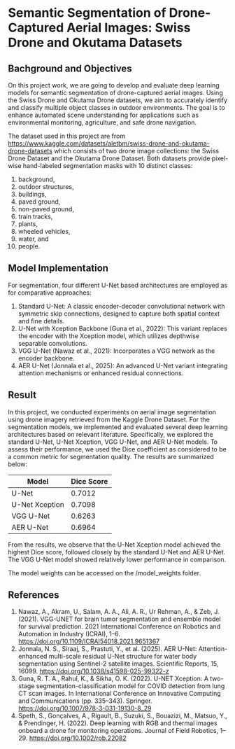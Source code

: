 # Semantic Segmentation of Drone-Captured Aerial Images: Swiss Drone and Okutama Datasets

## Bachground and Objectives
On this project work, we are going to develop and evaluate deep learning models for semantic segmentation of drone-captured aerial images. Using the Swiss Drone and Okutama Drone datasets, we aim to accurately identify and classify multiple object classes in outdoor environments. The goal is to enhance automated scene understanding for applications such as environmental monitoring, agriculture, and safe drone navigation.

The dataset used in this project are from https://www.kaggle.com/datasets/aletbm/swiss-drone-and-okutama-drone-datasets which consists of two drone image collections: the Swiss Drone Dataset and the Okutama Drone Dataset. Both datasets provide pixel-wise hand-labeled segmentation masks with 10 distinct classes: 
1. background, 
2. outdoor structures, 
3. buildings, 
4. paved ground, 
5. non-paved ground, 
6. train tracks, 
7. plants, 
8. wheeled vehicles, 
9. water, and 
10. people.

## Model Implementation 
For segmentation, four different U-Net based architectures are employed as for comparative approaches:

1. Standard U-Net: A classic encoder-decoder convolutional network with symmetric skip connections, designed to capture both spatial context and fine details.
2. U-Net with Xception Backbone (Guna et al., 2022): This variant replaces the encoder with the Xception model, which utilizes depthwise separable convolutions.
3. VGG U-Net (Nawaz et al., 2021): Incorporates a VGG network as the encoder backbone.
4. AER U-Net (Jonnala et al., 2025): An advanced U-Net variant integrating attention mechanisms or enhanced residual connections.

## Result
In this project, we conducted experiments on aerial image segmentation using drone imagery retrieved from the Kaggle Drone Dataset. For the segmentation models, we implemented and evaluated several deep learning architectures based on relevant literature. Specifically, we explored the standard U-Net, U-Net Xception, VGG U-Net, and AER U-Net models. To assess their performance, we used the Dice coefficient as considered to be a common metric for segmentation quality. The results are summarized below:

| Model            | Dice Score |
|------------------|------------|
| U-Net | 0.7012 | 
| U-Net Xception | 0.7098 | 
| VGG U-Net | 0.6263 | 
| AER U-Net | 0.6964 | 

From the results, we observe that the U-Net Xception model achieved the highest Dice score, followed closely by the standard U-Net and AER U-Net. The VGG U-Net model showed relatively lower performance in comparison.

The model weights can be accessed on the /model_weights folder.

## References
1. Nawaz, A., Akram, U., Salam, A. A., Ali, A. R., Ur Rehman, A., & Zeb, J. (2021). VGG-UNET for brain tumor segmentation and ensemble model for survival prediction. 2021 International Conference on Robotics and Automation in Industry (ICRAI), 1–6. https://doi.org/10.1109/ICRAI54018.2021.9651367
2. Jonnala, N. S., Siraaj, S., Prastuti, Y., et al. (2025). AER U-Net: Attention-enhanced multi-scale residual U-Net structure for water body segmentation using Sentinel-2 satellite images. Scientific Reports, 15, 16099. https://doi.org/10.1038/s41598-025-99322-z
3. Guna, R. T. A., Rahul, K., & Sikha, O. K. (2022). U-NET Xception: A two-stage segmentation-classification model for COVID detection from lung CT scan images. In International Conference on Innovative Computing and Communications (pp. 335–343). Springer. https://doi.org/10.1007/978-3-031-19130-8_29
4. Speth, S., Gonçalves, A., Rigault, B., Suzuki, S., Bouazizi, M., Matsuo, Y., & Prendinger, H. (2022). Deep learning with RGB and thermal images onboard a drone for monitoring operations. Journal of Field Robotics, 1–29. https://doi.org/10.1002/rob.22082
